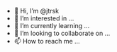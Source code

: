 - 👋 Hi, I’m @jtrsk
- 👀 I’m interested in ...
- 🌱 I’m currently learning ...
- 💞️ I’m looking to collaborate on ...
- 📫 How to reach me ...

<!---
jtrsk/jtrsk is a ✨ special ✨ repository because its `README.md` (this file) appears on your GitHub profile.
You can click the Preview link to take a look at your changes.
--->
